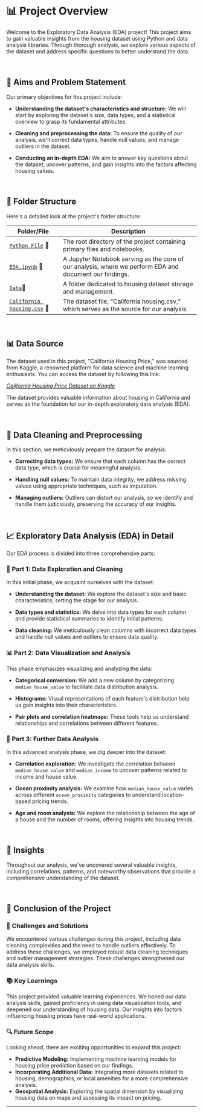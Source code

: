 # 📊 Project Overview 

Welcome to the Exploratory Data Analysis (EDA) project! This project aims to gain valuable insights from the housing dataset using Python and data analysis libraries. Through thorough analysis, we explore various aspects of the dataset and address specific questions to better understand the data.

<br>

## 🎯 Aims and Problem Statement 

Our primary objectives for this project include:

- **Understanding the dataset's characteristics and structure:** We will start by exploring the dataset's size, data types, and a statistical overview to grasp its fundamental attributes.

- **Cleaning and preprocessing the data:** To ensure the quality of our analysis, we'll correct data types, handle null values, and manage outliers in the dataset.

- **Conducting an in-depth EDA:** We aim to answer key questions about the dataset, uncover patterns, and gain insights into the factors affecting housing values.

<br>

## 📁 Folder Structure 

Here's a detailed look at the project's folder structure:

| **Folder/File**      | **Description**                                          |
|-----------------------|----------------------------------------------------------|
| [`Python File`](Python%20File) 📂       | The root directory of the project containing primary files and notebooks. |
| [`EDA.ipynb`](Python%20File/EDA.ipynb) 📒          | A Jupyter Notebook serving as the core of our analysis, where we perform EDA and document our findings. |
| [`Data`](Data)📂               | A folder dedicated to housing dataset storage and management. |
| [`California housing.csv`](Data) 📄       | The dataset file, "California housing.csv," which serves as the source for our analysis. |

<br>

## 📊 Data Source 

The dataset used in this project, "California Housing Price," was sourced from Kaggle, a renowned platform for data science and machine learning enthusiasts. You can access the dataset by following this link:

[_California Housing Price Dataset on Kaggle_](https://www.kaggle.com/camnugent/california-housing-prices)

The dataset provides valuable information about housing in California and serves as the foundation for our in-depth exploratory data analysis (EDA).

<br>

## 🧹 Data Cleaning and Preprocessing 

In this section, we meticulously prepare the dataset for analysis:

- **Correcting data types:** We ensure that each column has the correct data type, which is crucial for meaningful analysis.

- **Handling null values:** To maintain data integrity, we address missing values using appropriate techniques, such as imputation.

- **Managing outliers:** Outliers can distort our analysis, so we identify and handle them judiciously, preserving the accuracy of our insights.

<br>

## 📈 Exploratory Data Analysis (EDA) in Detail 

Our EDA process is divided into three comprehensive parts:

### 🧐 Part 1: Data Exploration and Cleaning 

In this initial phase, we acquaint ourselves with the dataset:

- **Understanding the dataset:** We explore the dataset's size and basic characteristics, setting the stage for our analysis.

- **Data types and statistics:** We delve into data types for each column and provide statistical summaries to identify initial patterns.

- **Data cleaning:** We meticulously clean columns with incorrect data types and handle null values and outliers to ensure data quality.


### 📊 Part 2: Data Visualization and Analysis 

This phase emphasizes visualizing and analyzing the data:

- **Categorical conversion:** We add a new column by categorizing `median_house_value` to facilitate data distribution analysis.

- **Histograms:** Visual representations of each feature's distribution help us gain insights into their characteristics.

- **Pair plots and correlation heatmaps:** These tools help us understand relationships and correlations between different features.

### 📝 Part 3: Further Data Analysis 

In this advanced analysis phase, we dig deeper into the dataset:

- **Correlation exploration:** We investigate the correlation between `median_house_value` and `median_income` to uncover patterns related to income and house value.

- **Ocean proximity analysis:** We examine how `median_house_value` varies across different `ocean_proximity` categories to understand location-based pricing trends.

- **Age and room analysis:** We explore the relationship between the age of a house and the number of rooms, offering insights into housing trends.

  <br>

## 🚀 Insights 

Throughout our analysis, we've uncovered several valuable insights, including correlations, patterns, and noteworthy observations that provide a comprehensive understanding of the dataset.

<br>

## 🎉 Conclusion of the Project 

### 🤔 Challenges and Solutions 

We encountered various challenges during this project, including data cleaning complexities and the need to handle outliers effectively. To address these challenges, we employed robust data cleaning techniques and outlier management strategies. These challenges strengthened our data analysis skills.

### 📚 Key Learnings 

This project provided valuable learning experiences. We honed our data analysis skills, gained proficiency in using data visualization tools, and deepened our understanding of housing data. Our insights into factors influencing housing prices have real-world applications.

### 🔍 Future Scope 

Looking ahead, there are exciting opportunities to expand this project:

- **Predictive Modeling:** Implementing machine learning models for housing price prediction based on our findings.
- **Incorporating Additional Data:** Integrating more datasets related to housing, demographics, or local amenities for a more comprehensive analysis.
- **Geospatial Analysis:** Exploring the spatial dimension by visualizing housing data on maps and assessing its impact on pricing.

---

